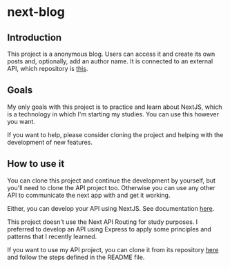 # next-blog

## Introduction
This project is a anonymous blog. Users can access it and create its own posts and, optionally, add an author name.
It is connected to an external API, which repository is [this](https://github.com/emiliosanches/next-blog-server).


## Goals
My only goals with this project is to practice and learn about NextJS, which is a technology in which I'm starting my studies.
You can use this however you want. 

If you want to help, please consider cloning the project and helping with the development of new features.

## How to use it
You can clone this project and continue the development by yourself, but you'll need to clone the API project too. 
Otherwise you can use any other API to communicate the next app with and get it working.

Either, you can develop your API using NextJS. See documentation [here](https://nextjs.org/docs/api-routes/introduction).

This project doesn't use the Next API Routing for study purposes. I preferred to develop an API using Express to apply some principles and patterns that I recently learned.

If you want to use my API project, you can clone it from its repository [here](https://github.com/emiliosanches/next-blog-server) and follow the steps defined in the README file.
